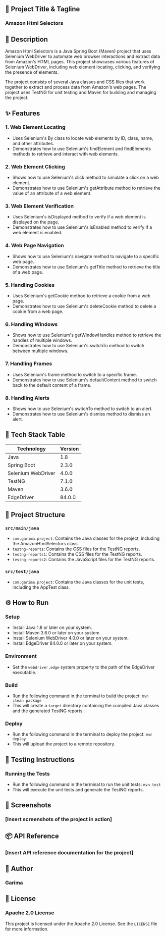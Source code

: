🚀 Project Title & Tagline
-------------------------

### Amazon Html Selectors

📖 Description
--------------

Amazon Html Selectors is a Java Spring Boot (Maven) project that uses Selenium WebDriver to automate web browser interactions and extract data from Amazon's HTML pages. This project showcases various features of Selenium WebDriver, including web element locating, clicking, and verifying the presence of elements.

The project consists of several Java classes and CSS files that work together to extract and process data from Amazon's web pages. The project uses TestNG for unit testing and Maven for building and managing the project.

✨ Features
------------

### 1. Web Element Locating

* Uses Selenium's By class to locate web elements by ID, class, name, and other attributes.
* Demonstrates how to use Selenium's findElement and findElements methods to retrieve and interact with web elements.

### 2. Web Element Clicking

* Shows how to use Selenium's click method to simulate a click on a web element.
* Demonstrates how to use Selenium's getAttribute method to retrieve the value of an attribute of a web element.

### 3. Web Element Verification

* Uses Selenium's isDisplayed method to verify if a web element is displayed on the page.
* Demonstrates how to use Selenium's isEnabled method to verify if a web element is enabled.

### 4. Web Page Navigation

* Shows how to use Selenium's navigate method to navigate to a specific web page.
* Demonstrates how to use Selenium's getTitle method to retrieve the title of a web page.

### 5. Handling Cookies

* Uses Selenium's getCookie method to retrieve a cookie from a web page.
* Demonstrates how to use Selenium's deleteCookie method to delete a cookie from a web page.

### 6. Handling Windows

* Shows how to use Selenium's getWindowHandles method to retrieve the handles of multiple windows.
* Demonstrates how to use Selenium's switchTo method to switch between multiple windows.

### 7. Handling Frames

* Uses Selenium's frame method to switch to a specific frame.
* Demonstrates how to use Selenium's defaultContent method to switch back to the default content of a frame.

### 8. Handling Alerts

* Shows how to use Selenium's switchTo method to switch to an alert.
* Demonstrates how to use Selenium's dismiss method to dismiss an alert.

🧰 Tech Stack Table
--------------------

| Technology | Version |
| --- | --- |
| Java | 1.8 |
| Spring Boot | 2.3.0 |
| Selenium WebDriver | 4.0.0 |
| TestNG | 7.1.0 |
| Maven | 3.6.0 |
| EdgeDriver | 84.0.0 |

📁 Project Structure
--------------------

### `src/main/java`

* `com.garima.project`: Contains the Java classes for the project, including the AmazonHtmlSelectors class.
* `testng-reports`: Contains the CSS files for the TestNG reports.
* `testng-reports1`: Contains the CSS files for the TestNG reports.
* `testng-reports2`: Contains the JavaScript files for the TestNG reports.

### `src/test/java`

* `com.garima.project`: Contains the Java classes for the unit tests, including the AppTest class.

⚙️ How to Run
--------------

### Setup

* Install Java 1.8 or later on your system.
* Install Maven 3.6.0 or later on your system.
* Install Selenium WebDriver 4.0.0 or later on your system.
* Install EdgeDriver 84.0.0 or later on your system.

### Environment

* Set the `webdriver.edge` system property to the path of the EdgeDriver executable.

### Build

* Run the following command in the terminal to build the project: `mvn clean package`
* This will create a `target` directory containing the compiled Java classes and the generated TestNG reports.

### Deploy

* Run the following command in the terminal to deploy the project: `mvn deploy`
* This will upload the project to a remote repository.

🧪 Testing Instructions
-------------------------

### Running the Tests

* Run the following command in the terminal to run the unit tests: `mvn test`
* This will execute the unit tests and generate the TestNG reports.

📸 Screenshots
--------------

### [Insert screenshots of the project in action]

📦 API Reference
-----------------

### [Insert API reference documentation for the project]

👤 Author
---------

### Garima

📝 License
---------

### Apache 2.0 License

This project is licensed under the Apache 2.0 License. See the `LICENSE` file for more information.
